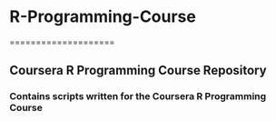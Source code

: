 # R-Programming-Course
====================

## Coursera R Programming Course Repository

### Contains scripts written for the Coursera R Programming Course
